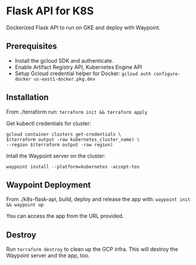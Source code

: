 # Flask API for K8S
Dockerized Flask API to run on GKE and deploy with Waypoint. 

## Prerequisites
- Install the gcloud SDK and authenticate.
- Enable Artifact Registry API, Kubernetes Engine API
- Setup Gcloud credential helper for Docker: 
`gcloud auth configure-docker us-east1-docker.pkg.dev
`

## Installation
From ./terraform run:
`terraform init && terraform apply`

Get kubectl credentials for cluster: 

```
gcloud container clusters get-credentials \ 
$(terraform output -raw kubernetes_cluster_name) \ 
--region $(terraform output -raw region)
```

Intall the Waypoint server on the cluster:

`waypoint install --platform=kubernetes -accept-tos`

## Waypoint Deployment
From ./k8s-flask-api, build, deploy and release the app with: `waypoint init && waypoint up`

You can access the app from the URL provided. 

## Destroy
Run `terraform destroy` to clean up the GCP infra. This will destroy the Waypoint server and the app, too. 
